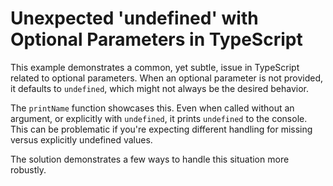# Unexpected 'undefined' with Optional Parameters in TypeScript

This example demonstrates a common, yet subtle, issue in TypeScript related to optional parameters.  When an optional parameter is not provided, it defaults to `undefined`, which might not always be the desired behavior.

The `printName` function showcases this.  Even when called without an argument, or explicitly with `undefined`, it prints `undefined` to the console. This can be problematic if you're expecting different handling for missing versus explicitly undefined values.

The solution demonstrates a few ways to handle this situation more robustly.